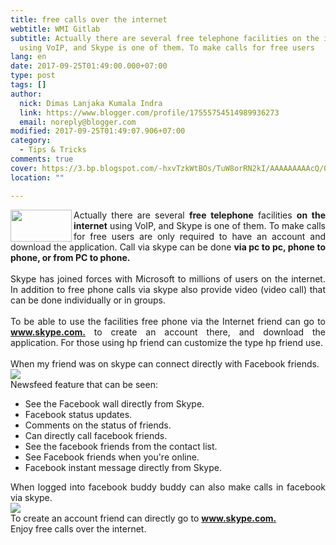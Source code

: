 ```yaml
---
title: free calls over the internet
webtitle: WMI Gitlab
subtitle: Actually there are several free telephone facilities on the internet
  using VoIP, and Skype is one of them. To make calls for free users
lang: en
date: 2017-09-25T01:49:00.000+07:00
type: post
tags: []
author:
  nick: Dimas Lanjaka Kumala Indra
  link: https://www.blogger.com/profile/17555754514989936273
  email: noreply@blogger.com
modified: 2017-09-25T01:49:07.906+07:00
category:
  - Tips & Tricks
comments: true
cover: https://3.bp.blogspot.com/-hxvTzkWtBOs/TuW8orRN2kI/AAAAAAAAAcQ/GlQU_popqJM/s1600/skype.JPG
location: ""

---
```


<div style="text-align: justify;"><img align="left" height="51" src="https://3.bp.blogspot.com/-hxvTzkWtBOs/TuW8orRN2kI/AAAAAAAAAcQ/GlQU_popqJM/s1600/skype.JPG" width="98"> Actually there are several <b>free telephone</b> facilities <b>on the internet</b> using VoIP, and Skype is one of them. To make calls for free users are only required to have an account and download the application. Call via skype can be done <b>via pc to pc, phone to phone, or from PC to phone.</b> <br><br>Skype has joined forces with Microsoft to millions of users on the internet. In addition to free phone calls via skype also provide video (video call) that can be done individually or in groups. <br><br>To be able to use the facilities free phone via the Internet friend can go to <a href="http://www.skype.com/" rel="noopener noreferer nofollow" target="_blank"><b>www.skype.com.</b></a> to create an account there, and download the application. For those using hp friend can customize the type hp friend use. <br><br>When my friend was on skype can connect directly with Facebook friends. <br><img src="https://4.bp.blogspot.com/-QkOqSmweXI0/TuW8CYED3RI/AAAAAAAAAcE/T7LwX_ucW34/s1600/skype.jpg"><br>Newsfeed feature that can be seen: <br><ul><li> See the Facebook wall directly from Skype. </li><li> Facebook status updates. </li><li> Comments on the status of friends. </li><li> Can directly call facebook friends. </li><li> See the facebook friends from the contact list. </li><li> See Facebook friends when you're online. </li><li> Facebook instant message directly from Skype. </li></ul>When logged into facebook buddy buddy can also make calls in facebook via skype. <br><img src="https://2.bp.blogspot.com/-EJqe7FS4f9c/TuW7Rr7IchI/AAAAAAAAAb4/hXJJi7KWtRM/s1600/skype.jpg"><br>To create an account friend can directly go to <a href="http://www.skype.com/" rel="noopener noreferer nofollow" target="_blank"><b>www.skype.com.</b></a> <br>Enjoy free calls over the internet. </div>